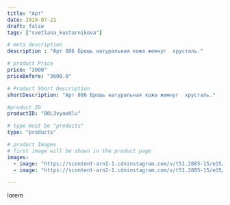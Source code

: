 ```yaml
---
title: "Арт"
date: 2019-07-21
draft: false
tags: ["svetlana_kustarnikova"]

# meta description
description : "Арт 886 Брошь натуральная кожа жемчуг  хрусталь."

# product Price
price: "3000"
priceBefore: "3600.0"

# Product Short Description
shortDescription: "Арт 886 Брошь натуральная кожа жемчуг  хрусталь."

#product ID
productID: "B0L3vyaoHlu"

# type must be "products"
type: "products"

# product Images
# first image will be shown in the product page
images:
  - image: "https://scontent-arn2-1.cdninstagram.com/v/t51.2885-15/e35/p1080x1080/66069617_2375665669376733_1993516881808344370_n.jpg?_nc_ht=scontent-arn2-1.cdninstagram.com&_nc_cat=109&_nc_ohc=DnmzSEo7D7oAX8IjHzc&tp=1&oh=3a2c57c913226193da94e7dd38a58fdd&oe=606071ED&ig_cache_key=MjA5MzAxMTYyMjYzODUwODA2OQ%3D%3D.2"
  - image: "https://scontent-arn2-1.cdninstagram.com/v/t51.2885-15/e35/p1080x1080/66421604_141890780243410_7888075128382365793_n.jpg?_nc_ht=scontent-arn2-1.cdninstagram.com&_nc_cat=110&_nc_ohc=4qlTi6WRml4AX_khlsj&tp=1&oh=f4ea9ddb0ce5901e0536f19626c3f46f&oe=605EC03D&ig_cache_key=MjA5MzAxMTYyMjYyMTc5MDgzOA%3D%3D.2"

---
```

lorem

